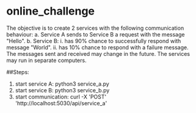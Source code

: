 # online_challenge

The objective is to create 2 services with the following communication behaviour:
                a. Service A sends to Service B a request with the message "Hello".
                b. Service B:
                                i. has 90% chance to successfully respond with message "World".
                                ii. has 10% chance to respond with a failure message.
   The messages sent and received may change in the future.
   The services may run in separate computers.

##Steps:
1. start service A: python3 service_a.py
2. start service B: python3 service_b.py
3. start communication: curl -X 'POST' 'http://localhost:5030/api/service_a'

